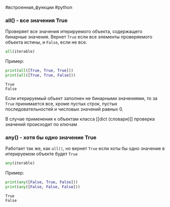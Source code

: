 #встроенная_функции #python
### all() - все значения True
Проверяет все значения итерируемого объекта, содержащего бинарные значения. Вернет `True` если все элементы проверяемого объекта истины, и `False`, если не все.
```python
all(iterable)
```
Пример:
```python
print(all([True, True, True]))
print(all([True, True, False]))
```
```
True
False
```
Если итерируемый объект заполнен не бинарными значениями, то за `True` принимается все, кроме пустых строк, пустых последовательностей и числовых значений равных 0.

В случае применения к объектам класса [[dict (словари)]] проверка значений происходит по ключам

### any() - хотя бы одно значение True
Работает так же, как `all()`, но вернет `True` если хоты бы одно значение в итерируемом объекте будет `True`
```python
any(iterable)
```
Пример:
```python
print(any([False, True, False]))
print(any([False, False, False]))
```
```
True
False
```
